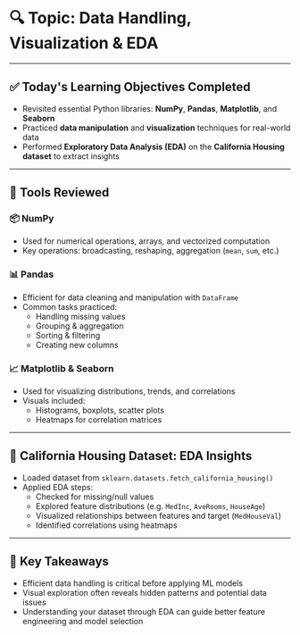 # 🔍 Topic: Data Handling, Visualization & EDA

---

## ✅ Today's Learning Objectives Completed

- Revisited essential Python libraries: **NumPy**, **Pandas**, **Matplotlib**, and **Seaborn**
- Practiced **data manipulation** and **visualization** techniques for real-world data
- Performed **Exploratory Data Analysis (EDA)** on the **California Housing dataset** to extract insights

---

## 🧰 Tools Reviewed

### 📦 NumPy
- Used for numerical operations, arrays, and vectorized computation
- Key operations: broadcasting, reshaping, aggregation (`mean`, `sum`, etc.)

### 📊 Pandas
- Efficient for data cleaning and manipulation with `DataFrame`
- Common tasks practiced:
  - Handling missing values
  - Grouping & aggregation
  - Sorting & filtering
  - Creating new columns

### 📈 Matplotlib & Seaborn
- Used for visualizing distributions, trends, and correlations
- Visuals included:
  - Histograms, boxplots, scatter plots
  - Heatmaps for correlation matrices

---

## 🔬 California Housing Dataset: EDA Insights

- Loaded dataset from `sklearn.datasets.fetch_california_housing()`
- Applied EDA steps:
  - Checked for missing/null values
  - Explored feature distributions (e.g. `MedInc`, `AveRooms`, `HouseAge`)
  - Visualized relationships between features and target (`MedHouseVal`)
  - Identified correlations using heatmaps

---

## 🔑 Key Takeaways

- Efficient data handling is critical before applying ML models
- Visual exploration often reveals hidden patterns and potential data issues
- Understanding your dataset through EDA can guide better feature engineering and model selection
